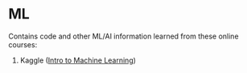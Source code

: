 # ML
Contains code and other ML/AI information learned from these online courses:

1. Kaggle ([Intro to Machine Learning](https://www.kaggle.com/learn/intro-to-machine-learning))

